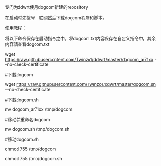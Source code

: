 专门为ddwrt使用dogcom新建的repository

在启动时先拨号，联网然后下载dogcom程序和脚本。

使用教程：

将以下命令保存在启动指令之中，将dogcom.txt内容保存在自定义指令中，其余内容请查看dogcom.txt

wget https://raw.githubusercontent.com/Twinzo1/ddwrt/master/dogcom_ar71xx --no-check-certificate

#下载dogcom

wget https://raw.githubusercontent.com/Twinzo1/ddwrt/master/dogcom.sh --no-check-certificate

#下载dogcom.sh

mv dogcom_ar71xx /tmp/dogcom

#移动并重命名dogcom

mv dogcom.sh /tmp/dogcom.sh

#移动dogcom.sh

chmod 755 /tmp/dogcom

chmod 755 /tmp/dogcom.sh




